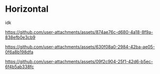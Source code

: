 # Horizontal
idk

https://github.com/user-attachments/assets/874ae76c-d680-4a18-8f9a-838efb0e3cb9

https://github.com/user-attachments/assets/630f08a0-2984-42ba-ae05-0f6a8b198dfa

https://github.com/user-attachments/assets/09f2c904-25f1-42d6-b5ec-6f4b5ab338fc

